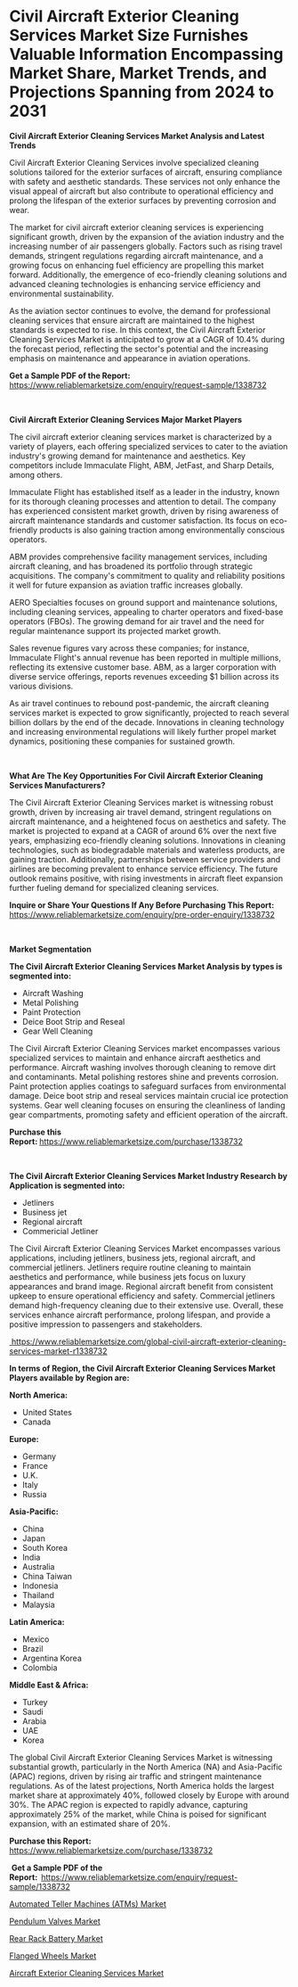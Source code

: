 <p><h1>Civil Aircraft Exterior Cleaning Services Market Size Furnishes Valuable Information Encompassing Market Share, Market Trends, and Projections Spanning from 2024 to 2031</h1></p><p><strong>Civil Aircraft Exterior Cleaning Services Market Analysis and Latest Trends</strong></p>
<p><p>Civil Aircraft Exterior Cleaning Services involve specialized cleaning solutions tailored for the exterior surfaces of aircraft, ensuring compliance with safety and aesthetic standards. These services not only enhance the visual appeal of aircraft but also contribute to operational efficiency and prolong the lifespan of the exterior surfaces by preventing corrosion and wear.</p><p>The market for civil aircraft exterior cleaning services is experiencing significant growth, driven by the expansion of the aviation industry and the increasing number of air passengers globally. Factors such as rising travel demands, stringent regulations regarding aircraft maintenance, and a growing focus on enhancing fuel efficiency are propelling this market forward. Additionally, the emergence of eco-friendly cleaning solutions and advanced cleaning technologies is enhancing service efficiency and environmental sustainability.</p><p>As the aviation sector continues to evolve, the demand for professional cleaning services that ensure aircraft are maintained to the highest standards is expected to rise. In this context, the Civil Aircraft Exterior Cleaning Services Market is anticipated to grow at a CAGR of 10.4% during the forecast period, reflecting the sector's potential and the increasing emphasis on maintenance and appearance in aviation operations.</p></p>
<p><strong>Get a Sample PDF of the Report:&nbsp;</strong> <a href="https://www.reliablemarketsize.com/enquiry/request-sample/1338732?utm_campaign=1105&utm_medium=2&utm_source=Github&utm_content=ia&utm_term=20102024&utm_id=civil-aircraft-exterior-cleaning-services">https://www.reliablemarketsize.com/enquiry/request-sample/1338732</a></p>
<p>&nbsp;</p>
<p><strong>Civil Aircraft Exterior Cleaning Services Major Market Players</strong></p>
<p><p>The civil aircraft exterior cleaning services market is characterized by a variety of players, each offering specialized services to cater to the aviation industry's growing demand for maintenance and aesthetics. Key competitors include Immaculate Flight, ABM, JetFast, and Sharp Details, among others.</p><p>Immaculate Flight has established itself as a leader in the industry, known for its thorough cleaning processes and attention to detail. The company has experienced consistent market growth, driven by rising awareness of aircraft maintenance standards and customer satisfaction. Its focus on eco-friendly products is also gaining traction among environmentally conscious operators.</p><p>ABM provides comprehensive facility management services, including aircraft cleaning, and has broadened its portfolio through strategic acquisitions. The company's commitment to quality and reliability positions it well for future expansion as aviation traffic increases globally. </p><p>AERO Specialties focuses on ground support and maintenance solutions, including cleaning services, appealing to charter operators and fixed-base operators (FBOs). The growing demand for air travel and the need for regular maintenance support its projected market growth.</p><p>Sales revenue figures vary across these companies; for instance, Immaculate Flight's annual revenue has been reported in multiple millions, reflecting its extensive customer base. ABM, as a larger corporation with diverse service offerings, reports revenues exceeding $1 billion across its various divisions.</p><p>As air travel continues to rebound post-pandemic, the aircraft cleaning services market is expected to grow significantly, projected to reach several billion dollars by the end of the decade. Innovations in cleaning technology and increasing environmental regulations will likely further propel market dynamics, positioning these companies for sustained growth.</p></p>
<p>&nbsp;</p>
<p><strong>What Are The Key Opportunities For Civil Aircraft Exterior Cleaning Services Manufacturers?</strong></p>
<p><p>The Civil Aircraft Exterior Cleaning Services market is witnessing robust growth, driven by increasing air travel demand, stringent regulations on aircraft maintenance, and a heightened focus on aesthetics and safety. The market is projected to expand at a CAGR of around 6% over the next five years, emphasizing eco-friendly cleaning solutions. Innovations in cleaning technologies, such as biodegradable materials and waterless products, are gaining traction. Additionally, partnerships between service providers and airlines are becoming prevalent to enhance service efficiency. The future outlook remains positive, with rising investments in aircraft fleet expansion further fueling demand for specialized cleaning services.</p></p>
<p><strong>Inquire or Share Your Questions If Any Before Purchasing This Report:</strong> <a href="https://www.reliablemarketsize.com/enquiry/pre-order-enquiry/1338732?utm_campaign=1105&utm_medium=2&utm_source=Github&utm_content=ia&utm_term=20102024&utm_id=civil-aircraft-exterior-cleaning-services">https://www.reliablemarketsize.com/enquiry/pre-order-enquiry/1338732</a></p>
<p>&nbsp;</p>
<p><strong>Market Segmentation</strong></p>
<p><strong>The Civil Aircraft Exterior Cleaning Services Market Analysis by types is segmented into:</strong></p>
<p><ul><li>Aircraft Washing</li><li>Metal Polishing</li><li>Paint Protection</li><li>Deice Boot Strip and Reseal</li><li>Gear Well Cleaning</li></ul></p>
<p><p>The Civil Aircraft Exterior Cleaning Services market encompasses various specialized services to maintain and enhance aircraft aesthetics and performance. Aircraft washing involves thorough cleaning to remove dirt and contaminants. Metal polishing restores shine and prevents corrosion. Paint protection applies coatings to safeguard surfaces from environmental damage. Deice boot strip and reseal services maintain crucial ice protection systems. Gear well cleaning focuses on ensuring the cleanliness of landing gear compartments, promoting safety and efficient operation of the aircraft.</p></p>
<p><strong>Purchase this Report:&nbsp;</strong><a href="https://www.reliablemarketsize.com/purchase/1338732?utm_campaign=1105&utm_medium=2&utm_source=Github&utm_content=ia&utm_term=20102024&utm_id=civil-aircraft-exterior-cleaning-services">https://www.reliablemarketsize.com/purchase/1338732</a></p>
<p>&nbsp;</p>
<p><strong>The Civil Aircraft Exterior Cleaning Services Market Industry Research by Application is segmented into:</strong></p>
<p><ul><li>Jetliners</li><li>Business jet</li><li>Regional aircraft</li><li>Commericial Jetliner</li></ul></p>
<p><p>The Civil Aircraft Exterior Cleaning Services Market encompasses various applications, including jetliners, business jets, regional aircraft, and commercial jetliners. Jetliners require routine cleaning to maintain aesthetics and performance, while business jets focus on luxury appearances and brand image. Regional aircraft benefit from consistent upkeep to ensure operational efficiency and safety. Commercial jetliners demand high-frequency cleaning due to their extensive use. Overall, these services enhance aircraft performance, prolong lifespan, and provide a positive impression to passengers and stakeholders.</p></p>
<p><a href="https://www.reliablemarketsize.com/global-civil-aircraft-exterior-cleaning-services-market-r1338732?utm_campaign=1105&utm_medium=2&utm_source=Github&utm_content=ia&utm_term=20102024&utm_id=civil-aircraft-exterior-cleaning-services">&nbsp;https://www.reliablemarketsize.com/global-civil-aircraft-exterior-cleaning-services-market-r1338732</a></p>
<p><strong>In terms of Region, the Civil Aircraft Exterior Cleaning Services Market Players available by Region are:</strong></p>
<p>
    <p> <strong> North America: </strong>
        <ul>
            <li>United States</li>
            <li>Canada</li>
        </ul>
        </p> 
    <p> <strong> Europe: </strong>
        <ul>
            <li>Germany</li>
            <li>France</li>
            <li>U.K.</li>
            <li>Italy</li>
            <li>Russia</li>
        </ul>
        </p> 
    <p> <strong> Asia-Pacific: </strong>
        <ul>
            <li>China</li>
            <li>Japan</li>
            <li>South Korea</li>
            <li>India</li>
            <li>Australia</li>
            <li>China Taiwan</li>
            <li>Indonesia</li>
            <li>Thailand</li>
            <li>Malaysia</li>
        </ul>
        </p> 
    <p> <strong> Latin America: </strong>
        <ul>
            <li>Mexico</li>
            <li>Brazil</li>
            <li>Argentina Korea</li>
            <li>Colombia</li>
        </ul>
        </p> 
    <p> <strong> Middle East & Africa: </strong>
        <ul>
            <li>Turkey</li>
            <li>Saudi</li>
            <li>Arabia</li>
            <li>UAE</li>
            <li>Korea</li>
        </ul>
    </p>
    </p>
<p><p>The global Civil Aircraft Exterior Cleaning Services Market is witnessing substantial growth, particularly in the North America (NA) and Asia-Pacific (APAC) regions, driven by rising air traffic and stringent maintenance regulations. As of the latest projections, North America holds the largest market share at approximately 40%, followed closely by Europe with around 30%. The APAC region is expected to rapidly advance, capturing approximately 25% of the market, while China is poised for significant expansion, with an estimated share of 20%.</p></p>
<p><strong>Purchase this Report: </strong><a href="https://www.reliablemarketsize.com/purchase/1338732?utm_campaign=1105&utm_medium=2&utm_source=Github&utm_content=ia&utm_term=20102024&utm_id=civil-aircraft-exterior-cleaning-services">https://www.reliablemarketsize.com/purchase/1338732</a></p>
<p>&nbsp;<strong>Get a Sample PDF of the Report:&nbsp;&nbsp;</strong><a href="https://www.reliablemarketsize.com/enquiry/request-sample/1338732?utm_campaign=1105&utm_medium=2&utm_source=Github&utm_content=ia&utm_term=20102024&utm_id=civil-aircraft-exterior-cleaning-services">https://www.reliablemarketsize.com/enquiry/request-sample/1338732</a></p>
<p><strong></strong></p>
<p><p><a href="https://github.com/caetlinivcar/Market-Research-Report-List-1/blob/main/automated-teller-machines-atms-market.md?utm_campaign=1105&utm_medium=2&utm_source=Github&utm_content=ia&utm_term=20102024&utm_id=civil-aircraft-exterior-cleaning-services">Automated Teller Machines (ATMs) Market</a></p><p><a href="https://www.linkedin.com/pulse/investing-pendulum-valves-market-trends-leading-products-i5nce?utm_campaign=1105&utm_medium=2&utm_source=Github&utm_content=ia&utm_term=20102024&utm_id=civil-aircraft-exterior-cleaning-services">Pendulum Valves Market</a></p><p><a href="https://www.linkedin.com/pulse/rear-rack-battery-sector-surge-148-growth-roadmap-mr5ie?utm_campaign=1105&utm_medium=2&utm_source=Github&utm_content=ia&utm_term=20102024&utm_id=civil-aircraft-exterior-cleaning-services">Rear Rack Battery Market</a></p><p><a href="https://www.linkedin.com/pulse/flanged-wheels-market-evolution-global-trends-regional-dynamics-h7ufe?utm_campaign=1105&utm_medium=2&utm_source=Github&utm_content=ia&utm_term=20102024&utm_id=civil-aircraft-exterior-cleaning-services">Flanged Wheels Market</a></p><p><a href="https://github.com/raymederonmot/Market-Research-Report-List-1/blob/main/aircraft-exterior-cleaning-services-market.md?utm_campaign=1105&utm_medium=2&utm_source=Github&utm_content=ia&utm_term=20102024&utm_id=civil-aircraft-exterior-cleaning-services">Aircraft Exterior Cleaning Services Market</a></p></p>